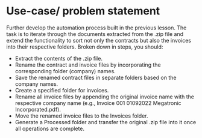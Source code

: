 # Use-case/ problem statement

Further develop the automation process built in the previous lesson. The task is to iterate through the documents extracted from the .zip file and extend the functionality to sort not only the contracts but also the invoices into their respective folders. Broken down in steps, you should:
- Extract the contents of the .zip file.
- Rename the contract and invoice files by incorporating the corresponding folder (company) names.
- Save the renamed contract files in separate folders based on the company names.
- Create a specified folder for invoices.
- Rename all invoice files by appending the original invoice name with the respective company name (e.g., Invoice 001 01092022 Megatronic Incorporated.pdf).
- Move the renamed invoice files to the Invoices folder.
- Generate a Processed folder and transfer the original .zip file into it once all operations are complete.
